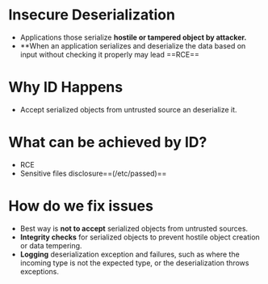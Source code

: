 # **Insecure Deserialization** 
- Applications those serialize **hostile or tampered object by attacker.**
- **When an application serializes and deserialize the data based on input without checking it properly may lead ==RCE==
# Why ID Happens
- Accept serialized objects from untrusted source an deserialize it.
# **What can be achieved by ID?**
- RCE
- Sensitive files disclosure==(/etc/passed)==
# **How do we fix issues** 
- Best way is **not to accept** serialized objects from untrusted sources.
- **Integrity checks** for serialized objects to prevent hostile object creation or data tempering.
- **Logging** deserialization exception and failures, such as where the incoming type is not the expected type, or the deserialization throws exceptions.